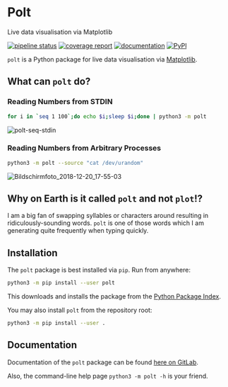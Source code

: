 # Polt

Live data visualisation via Matplotlib

[![pipeline status](https://gitlab.com/nobodyinperson/python3-polt/badges/master/pipeline.svg)](https://gitlab.com/nobodyinperson/python3-polt/commits/master)
[![coverage report](https://gitlab.com/nobodyinperson/python3-polt/badges/master/coverage.svg)](https://nobodyinperson.gitlab.io/python3-polt/coverage-report/)
[![documentation](https://img.shields.io/badge/docs-sphinx-brightgreen.svg)](https://nobodyinperson.gitlab.io/python3-polt/)
[![PyPI](https://badge.fury.io/py/polt.svg)](https://badge.fury.io/py/polt)

`polt` is a Python package for live data visualisation via
[Matplotlib](https://matplotlib.org/).

## What can `polt` do?

### Reading Numbers from STDIN

```bash
for i in `seq 1 100`;do echo $i;sleep $i;done | python3 -m polt
```

![polt-seq-stdin](/uploads/350329ce9a9045bcc0486e73405f4d64/polt-seq-stdin.png)

### Reading Numbers from Arbitrary Processes

```bash
python3 -m polt --source "cat /dev/urandom"
```

![Bildschirmfoto_2018-12-20_17-55-03](/uploads/047cf1c045ea5a5475e92a4b8b50ab4d/Bildschirmfoto_2018-12-20_17-55-03.png)


## Why on Earth is it called `polt` and not `plot`!?

I am a big fan of swapping syllables or characters around resulting in 
ridiculously-sounding words. `polt` is one of those words which I am generating 
quite frequently when typing quickly.

## Installation

The `polt` package is best installed via `pip`. Run from anywhere:

```bash
python3 -m pip install --user polt
```

This downloads and installs the package from the [Python Package
Index](https://pypi.org).

You may also install `polt` from the repository root:

```bash
python3 -m pip install --user .
```

## Documentation

Documentation of the `polt` package can be found [here on
GitLab](https://nobodyinperson.gitlab.io/python3-polt/).

Also, the command-line help page `python3 -m polt -h` is your friend.
